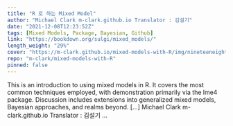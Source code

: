 ```yaml
---
title: "R 로 하는 Mixed Model"
author: "Michael Clark m-clark.github.io Translator : 김설기"
date: "2021-12-08T12:23:52Z"
tags: [Mixed Models, Package, Bayesian, Github]
link: "https://bookdown.org/sulgi/mixed_models/"
length_weight: "29%"
cover: "https://m-clark.github.io/mixed-models-with-R/img/nineteeneightyR.png"
repo: "m-clark/mixed-models-with-R"
pinned: false
---
```


This is an introduction to using mixed models in R. It covers the most common techniques employed, with demonstration primarily via the lme4 package. Discussion includes extensions into generalized mixed models, Bayesian approaches, and realms beyond. [...] Michael Clark m-clark.github.io Translator : 김설기  ...
